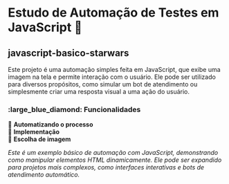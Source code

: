 # Estudo de Automação de Testes em JavaScript 🖖
## javascript-basico-starwars

Este projeto é uma automação simples feita em JavaScript, que exibe uma imagem na tela e permite interação com o usuário. Ele pode ser utilizado para diversos propósitos, como simular um bot de atendimento ou simplesmente criar uma resposta visual a uma ação do usuário.

<h3><b>:large_blue_diamond: Funcionalidades </b></h3>

:small_blue_diamond: <b>Automatizando o processo</b> <br>
:small_blue_diamond: <b>Implementação</b> <br>
:small_blue_diamond: <b>Escolha de imagem</b> <br>


<em>Este é um exemplo básico de automação com JavaScript, demonstrando como manipular elementos HTML dinamicamente. Ele pode ser expandido para projetos mais complexos, como interfaces interativas e bots de atendimento automático.</em>
